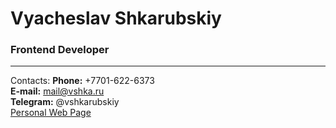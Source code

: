# Vyacheslav Shkarubskiy

### Frontend Developer

---

Contacts:
**Phone:** +7701-622-6373<br>
**E-mail:** mail@vshka.ru<br>
**Telegram:** @vshkarubskiy<br>
[Personal Web Page](https://vshka.ru)